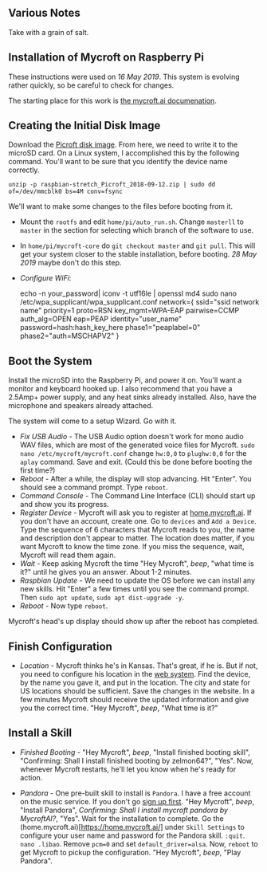 Various Notes
-------------

Take with a grain of salt.


Installation of Mycroft on Raspberry Pi
---------------------------------------

These instructions were used on *16 May 2019*. This system is evolving rather quickly, so be careful
to check for changes.

The starting place for this work is [the mycroft.ai documenation](https://mycroft.ai/documentation/picroft/).

Creating the Initial Disk Image
-------------------------------

Download the [Picroft disk image](https://mycroft.ai/to/picroft-image).
From here, we need to write it to the microSD card. On a Linux system,
I accomplished this by the following command.  You'll want to be
sure that you identify the device name correctly.

    unzip -p raspbian-stretch_Picroft_2018-09-12.zip | sudo dd of=/dev/mmcblk0 bs=4M conv=fsync

We'll want to make some changes to the files before booting from it.

- Mount the `rootfs` and edit `home/pi/auto_run.sh`.  Change `masterll` to `master` in
  the section for selecting which branch of the software to use.
- In `home/pi/mycroft-core` do `git checkout master` and `git pull`.  This will get your
  system closer to the stable installation, before booting.
  *28 May 2019* maybe don't do this step.
- *Configure WiFi*: 

    echo -n your_password| iconv -t utf16le | openssl md4
    sudo nano /etc/wpa_supplicant/wpa_supplicant.conf
    network={
        ssid="ssid network name"
        priority=1
        proto=RSN
        key_mgmt=WPA-EAP
        pairwise=CCMP
        auth_alg=OPEN
        eap=PEAP
        identity="user_name"
        password=hash:hash_key_here
        phase1="peaplabel=0"
        phase2="auth=MSCHAPV2"
    }
  
Boot the System
---------------

Install the microSD into the Raspberry Pi, and power it on.  You'll want a monitor and
keyboard hooked up.  I also recommend that you have a 2.5Amp+ power supply, and any
heat sinks already installed.  Also, have the microphone and speakers already attached.

The system will come to a setup Wizard.  Go with it.

- *Fix USB Audio* - The USB Audio option doesn't work for mono audio WAV files, which are most of the generated voice files for Mycroft.  `sudo nano /etc/mycroft/mycroft.conf` change `hw:0,0` to `plughw:0,0` for the `aplay` command.  Save and exit.  (Could this be done before booting the first time?)
- *Reboot* - After a while, the display will stop advancing.  Hit "Enter".  You should see a command prompt.  Type `reboot`.
- *Command Console* - The Command Line Interface (CLI) should start up and show you its progress.
- *Register Device* - Mycroft will ask you to register at [home.mycroft.ai](https://home.mycroft.ai/).  If you don't have
  an account, create one.  Go to `devices` and `Add a Device`.  Type the sequence of 6 characters that Mycroft reads to you,
  the name and description don't appear to matter.  The location does matter, if you want Mycroft to know the time zone.  If you miss the sequence, wait, Mycroft will read them again.
- *Wait* - Keep asking Mycroft the time "Hey Mycroft", *beep*, "what time is it?" until he gives you an answer.  About 1-2 minutes.
- *Raspbian Update* - We need to update the OS before we can install any new skills.  Hit "Enter" a few times until you see
  the command prompt. Then `sudo apt update`, `sudo apt dist-upgrade -y`.
- *Reboot* - Now type `reboot`.

Mycroft's head's up display should show up after the reboot has completed.

Finish Configuration
--------------------

- *Location* - Mycroft thinks he's in Kansas.  That's great, if he is.  But if not, you need to configure his location in the
  [web system](https://home.mycroft.ai/).  Find the device, by the name you gave it, and put in the location.  The city and state for US
  locations should be sufficient.  Save the changes in the website.  In a few minutes Mycroft should receive the updated information
  and give you the correct time.  "Hey Mycroft", *beep*, "What time is it?"
  

Install a Skill
---------------

- *Finished Booting* - "Hey Mycroft", *beep*, "Install finished booting skill", "Confirming: Shall I install finished booting by zelmon64?", "Yes".
  Now, whenever Mycroft restarts, he'll let you know when he's ready for action.

- *Pandora* - One pre-built skill to install is `Pandora`.  I have a free account on the music service.  If you don't
  go [sign up first](http://pandora.com/). "Hey Mycroft", *beep*, "Install Pandora", *Confirming: Shall I install mycroft pandora by MycroftAI?*, 
  "Yes".  Wait for the installation to complete.  Go the (home.mycroft.ai)[https://home.mycroft.ai/] under `Skill Settings` 
  to configure your user name and password for the Pandora skill.  `:quit`.  `nano .libao`.  Remove `pcm=0` and set `default_driver=alsa`.
  Now, `reboot` to get Mycroft to pickup the configuration. "Hey Mycroft", *beep*, "Play Pandora".




  
  
